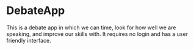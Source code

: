 # DebateApp
This is a debate app in which we can time, look for how well we are speaking, and improve our skills with. It requires no login and has a user friendly interface.
